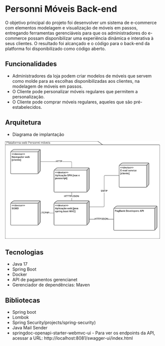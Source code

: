 # Personni Móveis Back-end

O objetivo principal do projeto foi desenvolver um sistema de e-commerce com elementos modelagem e visualização de móveis em passos, entregando ferramentas gerenciáveis para que os administradores do e-commerce possam disponibilizar uma experiência dinâmica e interativa à seus clientes. O resultado foi alcançado e o código para o back-end da platforma foi disponibilizado como código aberto.

## Funcionalidades

  * Administradores da loja podem criar modelos de móveis que servem como molde para as escolhas disponibilizadas aos clientes, na modelagem de móveis em passos.
  * O Cliente pode personalizar móveis regulares que permitem a personalização.
  * O Cliente pode comprar móveis regulares, aqueles que são pré-estabelecidos.

## Arquitetura

  * Diagrama de implantação

  ![Diagrama de implantação](./github%20resources/diagrama%20de%20implantação.png)

## Tecnologias

  * Java 17
  * Spring Boot
  * Docker
  * API de pagamentos gerencianet
  * Gerenciador de dependências: Maven

## Bibliotecas

  * Spring boot
  * Lombok
  * Spring Security/projects/spring-security)
  * Java Mail Sender
  * springdoc-openapi-starter-webmvc-ui - Para ver os endpoints da API, acessar a URL: http://localhost:8081/swagger-ui/index.html
